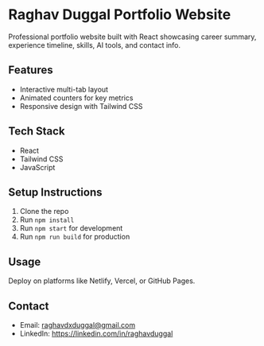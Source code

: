 # Raghav Duggal Portfolio Website

Professional portfolio website built with React showcasing career summary, experience timeline, skills, AI tools, and contact info.

## Features
- Interactive multi-tab layout
- Animated counters for key metrics
- Responsive design with Tailwind CSS

## Tech Stack
- React
- Tailwind CSS
- JavaScript

## Setup Instructions
1. Clone the repo
2. Run `npm install`
3. Run `npm start` for development
4. Run `npm run build` for production

## Usage
Deploy on platforms like Netlify, Vercel, or GitHub Pages.

## Contact
- Email: raghavdxduggal@gmail.com
- LinkedIn: https://linkedin.com/in/raghavduggal
